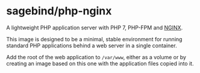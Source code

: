 # sagebind/php-nginx
A lightweight PHP application server with PHP 7, PHP-FPM and [NGINX].

This image is designed to be a minimal, stable environment for running standard PHP applications behind a web server in a single container.

Add the root of the web application to `/var/www`, either as a volume or by creating an image based on this one with the application files copied into it.


[nginx]: http://nginx.org
